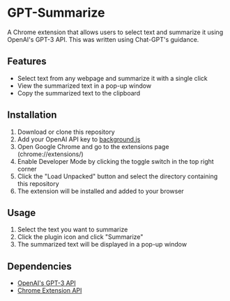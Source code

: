 # GPT-Summarize

A Chrome extension that allows users to select text and summarize it using OpenAI's GPT-3 API. This was written using Chat-GPT's guidance.

## Features

- Select text from any webpage and summarize it with a single click
- View the summarized text in a pop-up window
- Copy the summarized text to the clipboard

## Installation

1. Download or clone this repository
2. Add your OpenAI API key to [background.js](background.js)
2. Open Google Chrome and go to the extensions page (chrome://extensions/)
3. Enable Developer Mode by clicking the toggle switch in the top right corner
4. Click the "Load Unpacked" button and select the directory containing this repository
5. The extension will be installed and added to your browser

## Usage

1. Select the text you want to summarize
2. Click the plugin icon and click "Summarize"
3. The summarized text will be displayed in a pop-up window

## Dependencies

- [OpenAI's GPT-3 API](https://beta.openai.com/docs/api-reference/completions/create)
- [Chrome Extension API](https://developer.chrome.com/extensions/api_index)

